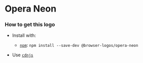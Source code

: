 # Opera Neon

### How to get this logo

* Install with:
  * [`npm`](https://www.npmjs.com/): `npm install --save-dev @browser-logos/opera-neon`

* Use [`cdnjs`](https://cdnjs.com/libraries/browser-logos)
